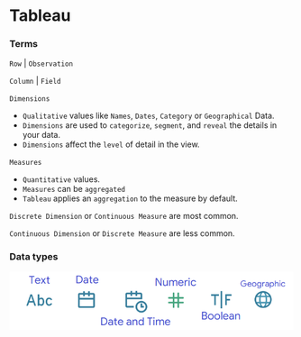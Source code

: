 # Tableau

### Terms

`Row` | `Observation` 

`Column` | `Field`

`Dimensions`  
- `Qualitative` values like `Names`, `Dates`, `Category` or `Geographical` Data.
-  `Dimensions` are used to `categorize`, `segment`, and `reveal` the details in your data.
-  `Dimensions` affect the `level` of detail in the view.

`Measures`  
- `Quantitative` values. 
- `Measures` can be `aggregated`
- `Tableau` applies an `aggregation` to the measure by default.

`Discrete Dimension` or `Continuous Measure` are most common.

`Continuous Dimension` or `Discrete Measure` are less common.

### Data types 
![Data Type](Image/DataType.png)
